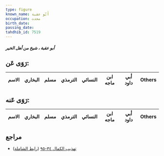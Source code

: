 ```yaml
---
type: figure
known_name: أَبُو عقبة
occupation: محدث
birth_date:
passing_date:
tahdhib_id: 7519
---
```

##### أبو عقبة ، شيخ من أهل الخير

## رَوَى عَن:
| الاسم | البخاري | مسلم | الترمذي | النسائي | ابن ماجه | أبي داود | Others |
| ----- | ------- | ---- | ------- | ------- | -------- | -------- | ------ |
## رَوَى عَنه:
| الاسم | البخاري | مسلم | الترمذي | النسائي | ابن ماجه | أبي داود | Others |
| ----- | ------- | ---- | ------- | ------- | -------- | -------- | ------ |
## مراجع
- [تهذيب الكمال ٣٤-٩٥](obsidian://open?vault=Tahdhib-al-Kamal&file=Figures/٧٥١٩-أبو%20عقبة%20،%20شيخ%20من%20أهل%20الخير) ([رابط الشاملة](https://shamela.ws/book/3722/18212))